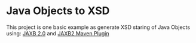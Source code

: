 Java Objects to XSD
======================

This project is one basic example as generate XSD staring of Java Objects using: [JAXB 2.0](https://jaxb.java.net/)  and  [JAXB2 Maven Plugin](http://mojo.codehaus.org/jaxb2-maven-plugin/)   
